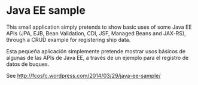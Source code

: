 Java EE sample
==============


This small application simply pretends to show basic uses of some Java EE APIs (JPA, EJB, Bean Validation, CDI, JSF, Managed Beans and JAX-RS), through a CRUD example for registering ship data.

Esta pequeña aplicación simplemente pretende mostrar usos básicos de algunas de las APIs de Java EE, a través de un ejemplo para el registro de datos de buques.

See http://fcosfc.wordpress.com/2014/03/29/java-ee-sample/
